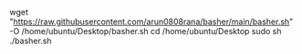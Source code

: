 wget "https://raw.githubusercontent.com/arun0808rana/basher/main/basher.sh" -O /home/ubuntu/Desktop/basher.sh
cd /home/ubuntu/Desktop
sudo sh ./basher.sh
